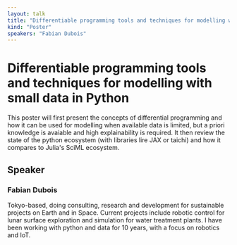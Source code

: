 ```yaml
---
layout: talk
title: "Differentiable programming tools and techniques for modelling with small data in Python"
kind: "Poster"
speakers: "Fabian Dubois"
---
```


# Differentiable programming tools and techniques for modelling with small data in Python

This poster will first present the concepts of differential programming and how it can be used for modelling when available data is limited, but a priori knowledge is avaiable and high explainability is required.
It then review the state of the python ecosystem (with libraries lire JAX or taichi) and how it compares to Julia's SciML ecosystem.

## Speaker

### Fabian Dubois

Tokyo-based, doing consulting, research and development for sustainable projects on Earth and in Space.
Current projects include robotic control for lunar surface exploration and simulation for water treatment plants.
I have been working with python and data for 10 years, with a focus on robotics and IoT.
